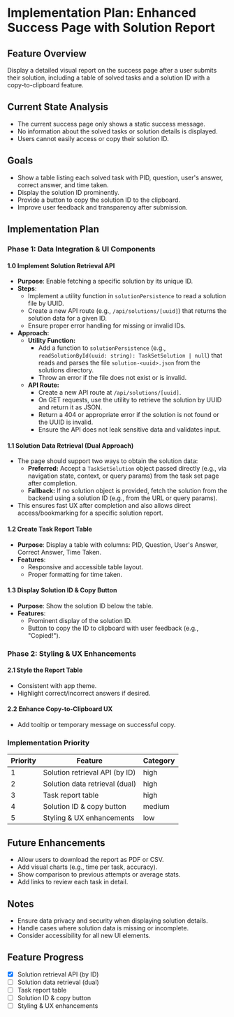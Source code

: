 # Implementation Plan: Enhanced Success Page with Solution Report

## Feature Overview

Display a detailed visual report on the success page after a user submits their solution, including a table of solved tasks and a solution ID with a copy-to-clipboard feature.

## Current State Analysis

- The current success page only shows a static success message.
- No information about the solved tasks or solution details is displayed.
- Users cannot easily access or copy their solution ID.

## Goals

- Show a table listing each solved task with PID, question, user's answer, correct answer, and time taken.
- Display the solution ID prominently.
- Provide a button to copy the solution ID to the clipboard.
- Improve user feedback and transparency after submission.

## Implementation Plan

### Phase 1: Data Integration & UI Components

#### 1.0 Implement Solution Retrieval API

- **Purpose**: Enable fetching a specific solution by its unique ID.
- **Steps**:
  - Implement a utility function in `solutionPersistence` to read a solution file by UUID.
  - Create a new API route (e.g., `/api/solutions/[uuid]`) that returns the solution data for a given ID.
  - Ensure proper error handling for missing or invalid IDs.
- **Approach:**
  - **Utility Function:**
    - Add a function to `solutionPersistence` (e.g., `readSolutionById(uuid: string): TaskSetSolution | null`) that reads and parses the file `solution-<uuid>.json` from the solutions directory.
    - Throw an error if the file does not exist or is invalid.
  - **API Route:**
    - Create a new API route at `/api/solutions/[uuid]`.
    - On GET requests, use the utility to retrieve the solution by UUID and return it as JSON.
    - Return a 404 or appropriate error if the solution is not found or the UUID is invalid.
    - Ensure the API does not leak sensitive data and validates input.

#### 1.1 Solution Data Retrieval (Dual Approach)

- The page should support two ways to obtain the solution data:
  - **Preferred:** Accept a `TaskSetSolution` object passed directly (e.g., via navigation state, context, or query params) from the task set page after completion.
  - **Fallback:** If no solution object is provided, fetch the solution from the backend using a solution ID (e.g., from the URL or query params).
- This ensures fast UX after completion and also allows direct access/bookmarking for a specific solution report.

#### 1.2 Create Task Report Table

- **Purpose**: Display a table with columns: PID, Question, User's Answer, Correct Answer, Time Taken.
- **Features**:
  - Responsive and accessible table layout.
  - Proper formatting for time taken.

#### 1.3 Display Solution ID & Copy Button

- **Purpose**: Show the solution ID below the table.
- **Features**:
  - Prominent display of the solution ID.
  - Button to copy the ID to clipboard with user feedback (e.g., "Copied!").

### Phase 2: Styling & UX Enhancements

#### 2.1 Style the Report Table

- Consistent with app theme.
- Highlight correct/incorrect answers if desired.

#### 2.2 Enhance Copy-to-Clipboard UX

- Add tooltip or temporary message on successful copy.

### Implementation Priority

| Priority | Feature                        | Category |
| -------- | ------------------------------ | -------- |
| 1        | Solution retrieval API (by ID) | high     |
| 2        | Solution data retrieval (dual) | high     |
| 3        | Task report table              | high     |
| 4        | Solution ID & copy button      | medium   |
| 5        | Styling & UX enhancements      | low      |

## Future Enhancements

- Allow users to download the report as PDF or CSV.
- Add visual charts (e.g., time per task, accuracy).
- Show comparison to previous attempts or average stats.
- Add links to review each task in detail.

## Notes

- Ensure data privacy and security when displaying solution details.
- Handle cases where solution data is missing or incomplete.
- Consider accessibility for all new UI elements.

## Feature Progress

- [x] Solution retrieval API (by ID)
- [ ] Solution data retrieval (dual)
- [ ] Task report table
- [ ] Solution ID & copy button
- [ ] Styling & UX enhancements
